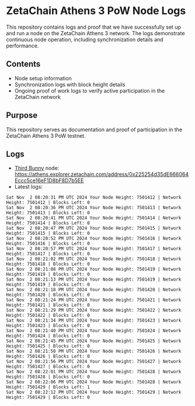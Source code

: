 # ZetaChain Athens 3 PoW Node Logs
This repository contains logs and proof that we have successfully set up and run a node on the ZetaChain Athens 3 network. The logs demonstrate continuous node operation, including synchronization details and performance.

## Contents
- Node setup information
- Synchronization logs with block height details
- Ongoing proof of work logs to verify active participation in the ZetaChain network

## Purpose
This repository serves as documentation and proof of participation in the ZetaChain Athens 3 PoW testnet.

## Logs

- [Third Bunny](https://thirdbunny.xyz/) node: https://athens.explorer.zetachain.com/address/0x225254d35dE666064Eccc5ce16eF1D8bF8D7b5EE
- Latest logs:
```
Sat Nov  2 08:20:31 PM UTC 2024 Your Node Height: 7501412 | Network Height: 7501412 | Blocks Left: 0
Sat Nov  2 08:20:36 PM UTC 2024 Your Node Height: 7501413 | Network Height: 7501413 | Blocks Left: 0
Sat Nov  2 08:20:41 PM UTC 2024 Your Node Height: 7501414 | Network Height: 7501414 | Blocks Left: 0
Sat Nov  2 08:20:47 PM UTC 2024 Your Node Height: 7501415 | Network Height: 7501415 | Blocks Left: 0
Sat Nov  2 08:20:52 PM UTC 2024 Your Node Height: 7501416 | Network Height: 7501416 | Blocks Left: 0
Sat Nov  2 08:20:57 PM UTC 2024 Your Node Height: 7501417 | Network Height: 7501417 | Blocks Left: 0
Sat Nov  2 08:21:02 PM UTC 2024 Your Node Height: 7501418 | Network Height: 7501418 | Blocks Left: 0
Sat Nov  2 08:21:08 PM UTC 2024 Your Node Height: 7501419 | Network Height: 7501419 | Blocks Left: 0
Sat Nov  2 08:21:13 PM UTC 2024 Your Node Height: 7501419 | Network Height: 7501419 | Blocks Left: 0
Sat Nov  2 08:21:18 PM UTC 2024 Your Node Height: 7501420 | Network Height: 7501420 | Blocks Left: 0
Sat Nov  2 08:21:24 PM UTC 2024 Your Node Height: 7501421 | Network Height: 7501421 | Blocks Left: 0
Sat Nov  2 08:21:29 PM UTC 2024 Your Node Height: 7501422 | Network Height: 7501422 | Blocks Left: 0
Sat Nov  2 08:21:34 PM UTC 2024 Your Node Height: 7501423 | Network Height: 7501423 | Blocks Left: 0
Sat Nov  2 08:21:40 PM UTC 2024 Your Node Height: 7501424 | Network Height: 7501424 | Blocks Left: 0
Sat Nov  2 08:21:45 PM UTC 2024 Your Node Height: 7501425 | Network Height: 7501425 | Blocks Left: 0
Sat Nov  2 08:21:50 PM UTC 2024 Your Node Height: 7501426 | Network Height: 7501426 | Blocks Left: 0
Sat Nov  2 08:21:56 PM UTC 2024 Your Node Height: 7501427 | Network Height: 7501427 | Blocks Left: 0
Sat Nov  2 08:22:01 PM UTC 2024 Your Node Height: 7501428 | Network Height: 7501428 | Blocks Left: 0
Sat Nov  2 08:22:06 PM UTC 2024 Your Node Height: 7501428 | Network Height: 7501429 | Blocks Left: 1
Sat Nov  2 08:22:12 PM UTC 2024 Your Node Height: 7501429 | Network Height: 7501429 | Blocks Left: 0
```
